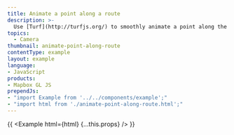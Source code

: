 ```yaml
---
title: Animate a point along a route
description: >-
  Use [Turf](http://turfjs.org/) to smoothly animate a point along the distance of a line.
topics:
  - Camera
thumbnail: animate-point-along-route
contentType: example
layout: example
language:
- JavaScript
products:
- Mapbox GL JS
prependJs:
- "import Example from '../../components/example';"
- "import html from './animate-point-along-route.html';"
---
```


{{ <Example html={html} {...this.props} /> }}
